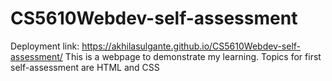 # CS5610Webdev-self-assessment


Deployment link: https://akhilasulgante.github.io/CS5610Webdev-self-assessment/
This is a webpage to demonstrate my learning.
Topics for first self-assessment are HTML and CSS
